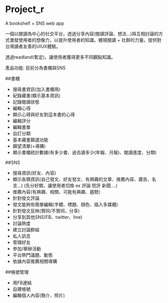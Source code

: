 # Project_r
A bookshelf + SNS web app 

一個以閱讀為中心的社交平台，透過分享內容(閱讀評論、想法…)與互相討論的方式激發使用者的想像力，以提升使用者的知識。體現閱讀 + 社群的力量。提供對台灣讀者友善的UIUX體驗。

透過readland(暫定)，讓使用者獲得更多不同觀點知識。

產品功能: 
目前分為書櫃與SNS

##書櫃
+ 搜尋書資訊(加入書櫃用)
+ 紀錄藏書(顯示基本資訊)
+ 記錄閱讀狀態
+ 編輯心得
+ 顯示心得與好友對這本書的心得
+ 編輯評分
+ 編輯書單
+ 自訂分類
+ 基本藏書篩選功能
+ 願望清單(+導購)
+ 顯示書櫃統計數據(有多少書、過去讀多少(年報、月報)、閱讀進度、分類)

##SNS
+ 搜尋資訊(好友、內容)
+ 顯示各類資訊(自己發文、好友發文、有興趣的文章、推薦內容、廣告、名言…) (先分好類，讓使用者切換 ex 評論 短評 新聞….)
+ 推薦內容(有興趣、相關、可能有興趣、趨勢)
+ 針對發文評論
+ 發文能夠有簡單編輯(字體、標題、顏色、插入多媒體)
+ 針對發文反映(贊同/不贊同，分享)
+ 分享到其他SNS(FB、twitter、line)
+ 討論熱度
+ 建立討論群組	
+ 私人訊息
+ 管理好友
+ 參加/舉辦活動
+ 平台熱門議題、動態
+ 依據內容推薦相關導購

##帳號管理
+ 用FB連結
+ 自建帳號
+ 編輯個人內容(簡介、照片)
